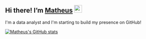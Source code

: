 ## Hi there! I’m [Matheus](https://eatmush.github.io/) <img src="https://media.giphy.com/media/hvRJCLFzcasrR4ia7z/giphy.gif" width="25">
I'm a data analyst and I'm starting to build my presence on GitHub!

[![Matheus's GitHub stats](https://github-readme-stats.vercel.app/api?username=eatmush&theme=radical)](https://github.com/eatmush/github-readme-stats)

<!--
**eatmush/eatmush** is a ✨ _special_ ✨ repository because its `README.md` (this file) appears on your GitHub profile.

Here are some ideas to get you started:

- 🔭 I’m currently working on ...
- 🌱 I’m currently learning ...
- 👯 I’m looking to collaborate on ...
- 🤔 I’m looking for help with ...
- 💬 Ask me about ...
- 📫 How to reach me: ...
- 😄 Pronouns: ...
- ⚡ Fun fact: ...
-->

